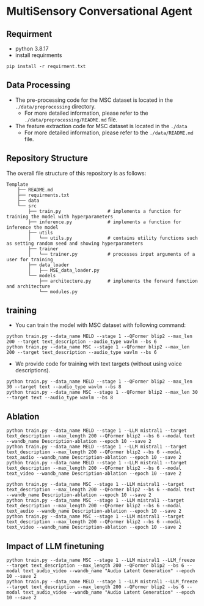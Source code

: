 # MultiSensory Conversational Agent

## Requirment
* python 3.8.17
* install requirments
```
pip install -r requirment.txt
```

## Data Processing
- The pre-processing code for the MSC dataset is located in the `./data/preprocessing` directory.
    - For more detailed information, please refer to the `./data/preprocessing/README.md` file.
- The feature extraction code for MSC dataset is located in the `./data`
    - For more detailed information, please refer to the `./data/README.md` file.


## Repository Structure

The overall file structure of this repository is as follows:

```
Template
    ├── README.md                       
    ├── requirments.txt
    ├── data
    └── src         
        ├── train.py                 # implements a function for training the model with hyperparameters
        ├── inference.py             # implements a function for inference the model
        ├── utils
        │   └── utils.py             # contains utility functions such as setting random seed and showing hyperparameters
        ├── trainer
        │   └── trainer.py           # processes input arguments of a user for training
        ├── data_loader
        │   ├── MSE_data_loader.py
        └── models                      
            ├── architecture.py      # implements the forward function and architecture
            └── modules.py           
```

## training

- You can train the model with MSC dataset with following command:

```
python train.py --data_name MELD --stage 1 --QFormer blip2 --max_len 200 --target text_description --audio_type wavlm --bs 6
python train.py --data_name MSC --stage 1 --QFormer blip2 --max_len 200 --target text_description --audio_type wavlm --bs 6
```
- We provide code for training with text targets (without using voice descriptions).

```
python train.py --data_name MELD --stage 1 --QFormer blip2 --max_len 30 --target text --audio_type wavlm --bs 8
python train.py --data_name MSC --stage 1 --QFormer blip2 --max_len 30 --target text --audio_type wavlm --bs 8
```

## Ablation
```
python train.py --data_name MELD --stage 1 --LLM mistral1 --target text_description --max_length 200 --QFormer blip2 --bs 6 --modal text --wandb_name Description-ablation --epoch 10 --save 2
python train.py --data_name MELD --stage 1 --LLM mistral1 --target text_description --max_length 200 --QFormer blip2 --bs 6 --modal text_audio --wandb_name Description-ablation --epoch 10 --save 2
python train.py --data_name MELD --stage 1 --LLM mistral1 --target text_description --max_length 200 --QFormer blip2 --bs 6 --modal text_video --wandb_name Description-ablation --epoch 10 --save 2

python train.py --data_name MSC --stage 1 --LLM mistral1 --target text_description --max_length 200 --QFormer blip2 --bs 6 --modal text --wandb_name Description-ablation --epoch 10 --save 2
python train.py --data_name MSC --stage 1 --LLM mistral1 --target text_description --max_length 200 --QFormer blip2 --bs 6 --modal text_audio --wandb_name Description-ablation --epoch 10 --save 2
python train.py --data_name MSC --stage 1 --LLM mistral1 --target text_description --max_length 200 --QFormer blip2 --bs 6 --modal text_video --wandb_name Description-ablation --epoch 10 --save 2
```

## Impact of LLM finetuning
```
python train.py --data_name MSC --stage 1 --LLM mistral1 --LLM_freeze --target text_description --max_length 200 --QFormer blip2 --bs 6 --modal text_audio_video --wandb_name "Audio Latent Generation" --epoch 10 --save 2
python train.py --data_name MELD --stage 1 --LLM mistral1 --LLM_freeze --target text_description --max_length 200 --QFormer blip2 --bs 6 --modal text_audio_video --wandb_name "Audio Latent Generation" --epoch 10 --save 2
```
